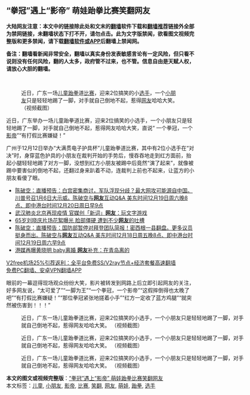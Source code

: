  <h2>“拳冠”遇上“影帝” 萌娃跆拳比赛笑翻网友</h2> <p class="notice"><b>大陆网友注意：本文中的链接除此处和文末的<a href="https://github.com/bannedbook/fanqiang" >翻墙</a>软件下载和<a href="https://github.com/killgcd/justmysocks/blob/master/README.md">翻墙推荐</a>链接外全部为禁网链接，未翻墙状态下打不开，请勿点击。此为文字版禁闻，欲看图文视频完整版和更多禁闻，请下载<a href="https://github.com/bannedbook/fanqiang">翻墙软件或APP</a>后翻墙上禁闻网。</p><p>备注：翻墙看新闻非常安全，翻墙以真实身份发表敏感言论有一定风险，但只看不说则没有任何风险，翻的人太多，政府管不过来，也不管。信息自由是天赋人权，请放心大胆的翻墙。</b></p>  <div class="entry"> <br /> <figure><figcaption class="wp-caption-text">近日，广东一场<a href="https://www.bannedbook.org/bnews/tag/%E5%84%BF%E7%AB%A5/" class="st_tag internal_tag" rel="tag" title="标签 儿童 下的日志">儿童</a><a href="https://www.bannedbook.org/bnews/tag/%E8%B7%86%E6%8B%B3/" class="st_tag internal_tag" rel="tag" title="标签 跆拳 下的日志">跆拳</a>道<a href="https://www.bannedbook.org/bnews/tag/%E6%AF%94%E8%B5%9B/" class="st_tag internal_tag" rel="tag" title="标签 比赛 下的日志">比赛</a>，迎来2位搞笑的小<a href="https://www.bannedbook.org/bnews/tag/%E9%80%89%E6%89%8B/" class="st_tag internal_tag" rel="tag" title="标签 选手 下的日志">选手</a>，一个<a href="https://www.bannedbook.org/bnews/tag/%E5%B0%8F%E6%9C%8B%E5%8F%8B/" class="st_tag internal_tag" rel="tag" title="标签 小朋友 下的日志">小朋友</a>只是轻轻地踢了一脚，对手就自己倒地不起，惹得<a href="https://www.bannedbook.org/bnews/tag/%e7%bd%91%e5%8f%8b/" class="st_tag internal_tag" rel="tag" title="标签 网友 下的日志">网友</a>哈哈大笑。 （视频截图）</figcaption></figure> <p>近日，广东举办一场儿童跆拳道比赛，迎来2位搞笑的小选手，一个小朋友只是轻轻地踢了一脚，对手就自己倒地不起，惹得网友哈哈大笑，直说“ 一个拳冠，一个<a href="https://www.bannedbook.org/bnews/tag/%e5%bd%b1%e5%b8%9d/" class="st_tag internal_tag" rel="tag" title="标签 影帝 下的日志">影帝</a>”“有打假比赛嫌疑！”</p> <p>广州于12月12日举办“大满贯电子护具杯”儿童跆拳道比赛，其中有2位小选手在“对决”时，身穿蓝色护具的小朋友在裁判开始的手势后，慢吞吞地走到红方面前，抬起小腿轻轻地踢了对方一脚，没想到红方小朋友被踢中后竟然“演了起来”，就像被踢中要害似的倒地不起，还翻过身来趴着不动，连裁判上前也不起来，让蓝方的小朋友看傻了眼。</p>  <ul class='op-related-articles' title='相关阅读'> <li><a href='https://www.bannedbook.org/bnews/cbnews/20201220/1451300.html' target='_blank'>陈破空：直播预告：白宫密集商讨，军队浮现分歧？最大网攻可能源自中国。川普号召1月6日大示威。陈破空与<b>网友</b>互动Q&amp;A 美东时间12月19日周六晚8点、即中港台时间12月20日周日早9点</a></li> <li><a href='https://www.bannedbook.org/bnews/cnnews/20201219/1450938.html' target='_blank'>武汉肺炎北京再现疫情 官媒创「新词」<b>网友</b>：玩文字游戏</a></li> <li><a href='https://www.bannedbook.org/bnews/yule/20201219/1450848.html' target='_blank'>65岁刘晓庆片场花絮曝光 脸部僵硬 遭到不少<b>网友</b>的吐槽</a></li> <li><a href='https://www.bannedbook.org/bnews/cbnews/20201219/1450706.html' target='_blank'>陈破空：直播预告：国防部暂停对拜登团队简报！密西根一县翻盘。更多议员挺身而出。陈破空与<b>网友</b>互动Q&amp;A 美东时间12月18日周五晚8点、即中港台时间12月19日周六早9点</a></li> <li><a href='https://www.bannedbook.org/bnews/yule/20201219/1450606.html' target='_blank'>港媒再曝黄晓明 baby离婚 <b>网友</b>补充：在青岛离的</a></li> </ul> <p class="texttj"> <a href="https://www.bannedbook.org/forum23/topic22702.html" target="_blank">V2free机场25%引荐返利：全平台免费SS/V2ray节点+经济套餐高速翻墙</a><br/> <a href="https://github.com/bannedbook/fanqiang/wiki/%E7%A6%81%E9%97%BB%E7%BD%91%E5%AE%89%E5%8D%93%E7%BF%BB%E5%A2%99%E6%96%B0%E9%97%BBAPP" target="_blank">免费PC翻墙、安卓VPN翻墙APP</a></p><p>眼前的一幕逗得现场观众纷纷大笑，影片被转发到网路上后立即引起网友的关注，好多网友说，“太可爱了”“一脚为王”“一个拳冠，一个影帝”“这假摔倒得也太晚了吧”“有打假比赛嫌疑！”“那位拳冠紧张地搓着小手”“红方一定收了蓝方鸡腿”“就突然被伤害到！！！”</p> <figure style="width: 600px" class="wp-caption alignnone"><figcaption class="wp-caption-text">近日，广东一场儿童跆拳道比赛，迎来2位搞笑的小选手，一个小朋友只是轻轻地踢了一脚，对手就自己倒地不起，惹得网友哈哈大笑。 （视频截图） </figcaption></figure> <figure style="width: 600px" class="wp-caption alignnone"><figcaption class="wp-caption-text">近日，广东一场儿童跆拳道比赛，迎来2位搞笑的小选手，一个小朋友只是轻轻地踢了一脚，对手就自己倒地不起，惹得网友哈哈大笑。 （视频截图） </figcaption></figure> <figure style="width: 600px" class="wp-caption alignnone"><figcaption class="wp-caption-text">近日，广东一场儿童跆拳道比赛，迎来2位搞笑的小选手，一个小朋友只是轻轻地踢了一脚，对手就自己倒地不起，惹得网友哈哈大笑。 （视频截图）</figcaption></figure> </p> <a name='sharetosocial'></a>       <div><b>本文的图文或视频完整版</b>：<a href='https://www.bannedbook.org/bnews/comments/20201220/1451748.html'>“拳冠”遇上“影帝” 萌娃跆拳比赛笑翻网友</a></div>  </div><!--END ENTRY--> <div class="postfooter"> <div>本文标签：<a href="https://www.bannedbook.org/bnews/tag/%E5%84%BF%E7%AB%A5/" rel="tag">儿童</a>, <a href="https://www.bannedbook.org/bnews/tag/%E5%B0%8F%E6%9C%8B%E5%8F%8B/" rel="tag">小朋友</a>, <a href="https://www.bannedbook.org/bnews/tag/%e5%bd%b1%e5%b8%9d/" rel="tag">影帝</a>, <a href="https://www.bannedbook.org/bnews/tag/%E6%AF%94%E8%B5%9B/" rel="tag">比赛</a>, <a href="https://www.bannedbook.org/bnews/tag/%e7%ac%91%e7%bf%bb/" rel="tag">笑翻</a>, <a href="https://www.bannedbook.org/bnews/tag/%e7%bd%91%e5%8f%8b/" rel="tag">网友</a>, <a href="https://www.bannedbook.org/bnews/tag/%e8%90%8c%e5%a8%83/" rel="tag">萌娃</a>, <a href="https://www.bannedbook.org/bnews/tag/%E8%B7%86%E6%8B%B3/" rel="tag">跆拳</a>, <a href="https://www.bannedbook.org/bnews/tag/%E9%80%89%E6%89%8B/" rel="tag">选手</a></div>  </div><!--END POSTFOOTER--> 